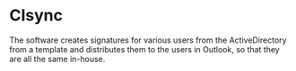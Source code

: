 # CIsync
The software creates signatures for various users from the ActiveDirectory from a template and distributes them to the users in Outlook, so that they are all the same in-house.
